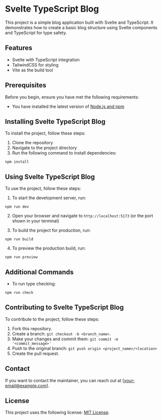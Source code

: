 # Svelte TypeScript Blog

This project is a simple blog application built with Svelte and TypeScript. It demonstrates how to create a basic blog structure using Svelte components and TypeScript for type safety.

## Features

- Svelte with TypeScript integration
- TailwindCSS for styling
- Vite as the build tool

## Prerequisites

Before you begin, ensure you have met the following requirements:

- You have installed the latest version of [Node.js and npm](https://nodejs.org/en/download/)

## Installing Svelte TypeScript Blog

To install the project, follow these steps:

1. Clone the repository
2. Navigate to the project directory
3. Run the following command to install dependencies:

```
npm install
```

## Using Svelte TypeScript Blog

To use the project, follow these steps:

1. To start the development server, run:

```
npm run dev
```

2. Open your browser and navigate to `http://localhost:5173` (or the port shown in your terminal)

3. To build the project for production, run:

```
npm run build
```

4. To preview the production build, run:

```
npm run preview
```

## Additional Commands

- To run type checking:

```
npm run check
```

## Contributing to Svelte TypeScript Blog

To contribute to the project, follow these steps:

1. Fork this repository.
2. Create a branch: `git checkout -b <branch_name>`.
3. Make your changes and commit them: `git commit -m '<commit_message>'`
4. Push to the original branch: `git push origin <project_name>/<location>`
5. Create the pull request.

## Contact

If you want to contact the maintainer, you can reach out at [your-email@example.com].

## License

This project uses the following license: [MIT License](https://opensource.org/licenses/MIT).
